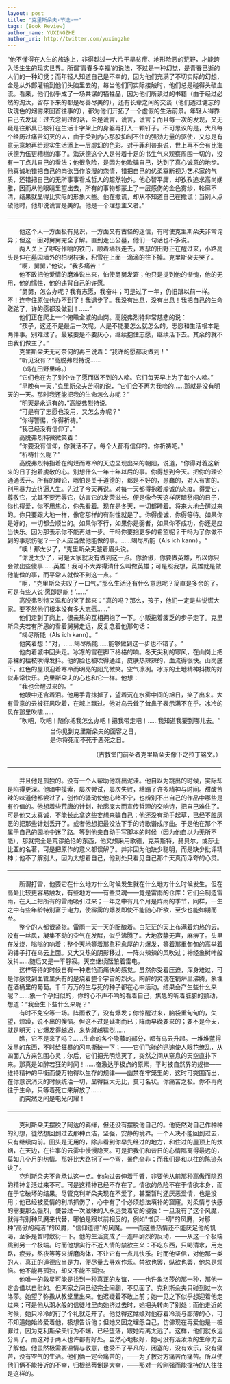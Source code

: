 ```yaml
---
layout: post
title: "克里斯朵夫·节选·一"
tags: [Book Review]
author_name: YUXINGZHE
author_uri: http://twitter.com/yuxingzhe
---
```


<span class="dropcap">“他</span>不懂得在人生的旅途上，非得越过一大片干旱贫瘠、地形险恶的荒野，才能跨入活生生的现实世界。所谓‘青春多幸福’的说法，不过是一种幻觉，是青春已逝的人们的一种幻觉；而年轻人知道自己是不幸的，因为他们充满了不切实际的幻想，全是从外部灌输到他们头脑里去的，每当他们同实际接触时，他们总是碰得头破血流。看来，他们似乎成了一场共谋的牺牲品，因为他们所读过的书籍（由于经过必然的淘汰，留存下来的都是尽善尽美的），还有长辈之间的交谈（他们透过健忘的玫瑰色的烟雾来回首往事的），都为他们开拓了一个虚假的生活前景。年轻人得靠自己去发现：过去念到过的话，全是谎言，谎言，谎言；而且每一次的发现，又无疑是往那具已被钉在生活十字架上的身躯再打入一颗钉子。不可思议的是，大凡每个经历过痛苦幻灭的人，由于受到内心那股抑制不住的强劲力量的驱使，又总是有意无意地再给现实生活添上一层虚幻的色彩。对于菲利普来说，世上再不会有比海沃德为伍更糟糕的事了。海沃德这个人是带着十足的书生气来观察周围一切的，没有一丁点儿自己的看法；他很危险，是因为他欺骗自己，达到了真心诚意的地步。他真诚地错把自己的肉欲当作浪漫的恋情，错把自己的优柔寡断视为艺术家的气质，还错把自己的无所事事看成哲人的超然物外。他心智平庸，却孜孜追求高尚娴雅，因而从他眼睛里望出去，所有的事物都蒙上了一层感伤的金色雾纱，轮廓不清，结果就显得比实际的形象大些。他在撒谎，却从不知道自己在撒谎；当别人点破他时，他却说谎言是美的。他是一个理想主义者。”

<hr style="width:500px;margin-top:20px;margin-bottom:20px;" />

<p style="margin-bottom:0;">&#8195;&#8195;他这个人一方面极有见识，一方面又有古怪的迷信，有时使克里斯朵夫非常诧异；但这一回对舅舅完全了解。直到走出公墓，他们一句话也不多说。</p>
<p style="margin-top:0;margin-bottom:0;">&#8195;&#8195;两人关上了咿呀作响的铁门，顺着墙根走去，寒瑟的田野正在醒过来，小路高头是伸在墓园墙外的柏树枝条，积雪在上面一滴滴的往下掉。克里斯朵夫哭了。</p>
<p style="margin-top:0;margin-bottom:0;">&#8195;&#8195;“啊，舅舅，”他说，“我多痛苦！”</p>
<p style="margin-top:0;margin-bottom:0;">&#8195;&#8195;他不敢把他爱情的磨难说出来，怕使舅舅发窘；他只是提到他的惭愧，他的无用，他的懦怯，他的违背自己的许愿。</p>
<p style="margin-top:0;margin-bottom:0;">&#8195;&#8195;“舅舅，怎么办呢？我有志愿，我奋斗；可是过了一年，仍旧跟以前一样。不！连守住原位也办不到了！我退步了。我没有出息，没有出息！我把自己的生命蹉跎了，许的愿都没做到！……”</p>
<p style="margin-top:0;margin-bottom:0;">&#8195;&#8195;他们正在爬上一个俯瞰全城的山岗。高脱弗烈特非常慈悲的说：</p>
<p style="margin-top:0;margin-bottom:0;">&#8195;&#8195;“孩子，这还不是最后一次呢。人是不能要怎么就怎么的。志愿和生活根本是两件事。别难过了。最紧要是不要灰心，继续抱住志愿，继续活下去。其余的就不由我们做主了。”</p>
<p style="margin-top:0;margin-bottom:0;">&#8195;&#8195;克里斯朵夫无可奈何的再三说着：“我许的愿都没做到！”</p>
<p style="margin-top:0;margin-bottom:0;">&#8195;&#8195;“听见没有？”高脱弗烈特说……</p>
<p style="margin-top:0;margin-bottom:0;">&#8195;&#8195;（鸡在田野里啼。）</p>
<p style="margin-top:0;margin-bottom:0;">&#8195;&#8195;“它们也在为了别个许了愿而做不到的人啼。它们每天早上为了每个人啼。”</p>
<p style="margin-top:0;margin-bottom:0;">&#8195;&#8195;“早晚有一天，”克里斯朵夫苦闷的说，“它们会不再为我啼的……那就是没有明天的一天。那时我还能把我的生命怎么办呢？”</p>
<p style="margin-top:0;margin-bottom:0;">&#8195;&#8195;“明天是永远有的，”高脱弗烈特说。</p>
<p style="margin-top:0;margin-bottom:0;">&#8195;&#8195;“可是有了志愿也没用，又怎么办呢？”</p>
<p style="margin-top:0;margin-bottom:0;">&#8195;&#8195;“你得警惕，你得祈祷。”</p>
<p style="margin-top:0;margin-bottom:0;">&#8195;&#8195;“我已经没有信仰了。”</p>
<p style="margin-top:0;margin-bottom:0;">&#8195;&#8195;高脱弗烈特微微笑着：</p>
<p style="margin-top:0;margin-bottom:0;">&#8195;&#8195;“你要没有信仰，你就活不了。每个人都有信仰的。你祈祷吧。”</p>
<p style="margin-top:0;margin-bottom:0;">&#8195;&#8195;“祈祷什么呢？”</p>
<p style="margin-top:0;margin-bottom:0;">&#8195;&#8195;高脱弗烈特指着在绚烂而寒冷的天边显现出来的朝阳，说道，“你得对着这新来的日子抱着虔敬的心。别想什么一年十年以后的事。你得想到今天。把你的理论通通丢开。所有的理论，哪怕是关于道德的，都是不好的，愚蠢的，对人有害的。别用暴力去挤逼人生。先过了今天再说。对每一天都得抱着虔诚的态度。得爱它，尊敬它，尤其不要污辱它，妨害它的发荣滋长。便是像今天这样灰暗愁闷的日子，你也得爱，你不用焦心，你先看着。现在是冬天，一切都睡着。将来大地会醒过来的。你只要跟大地一样，像它那样的有耐性就是了。你得虔诚，你得等待。如果你是好的，一切都会顺当的。如果你不行，如果你是弱者，如果你不成功，你还是应当快乐。因为那表示你不能再进一步。干吗你要抱更多的希望呢？干吗为了你做不到的事悲伤呢？一个人应当做他能做的事。……竭尽所能（Als ich kann）。“</p>
<p style="margin-top:0;margin-bottom:0;">&#8195;&#8195;”噢！那太少了，“克里斯朵夫皱着眉头说。</p>
<p style="margin-top:0;margin-bottom:0;">&#8195;&#8195;”你说太少了，可是大家就没有做到这一点。你骄傲，你要做英雄，所以你只会做出些傻事……英雄！我可不大弄得清什么叫做英雄；可是照我想，英雄就是做他能做的事，而平常人就做不到这一点。“</p>
<p style="margin-top:0;margin-bottom:0;">&#8195;&#8195;”啊，“克里斯朵夫叹了一口气，”那么生活还有什么意思呢？简直是多余的了。可是有些人说‘愿即是能！’……“</p>
<p style="margin-top:0;margin-bottom:0;">&#8195;&#8195;高脱弗烈特又温和的笑了起来：”真的吗？那么，孩子，他们一定是些说谎大家。要不然他们根本没有多大志愿……“</p>
<p style="margin-top:0;margin-bottom:0;">&#8195;&#8195;他们走到了岗上，很亲热的互相拥抱了一下。小贩拖着疲乏的步子走了。克里斯朵夫若有所思的看着舅舅走远，反复念着他那句话：</p>
<p style="margin-top:0;margin-bottom:0;">&#8195;&#8195;”竭尽所能（Als ich kann）。“</p>
<p style="margin-top:0;margin-bottom:0;">&#8195;&#8195;他笑着想：”对，……竭尽所能……能够做到这一步也不错了。“</p>
<p style="margin-top:0;margin-bottom:0;">&#8195;&#8195;他向着城中回头走。冰冻的雪在脚下格格的响。冬天尖利的寒风，在山岗上把赤裸的枯枝吹得发抖。他的脸也被吹得通红，皮肤热辣辣的，血流得很快。山岗底下，红色的屋顶迎着寒冷而明亮的阳光微笑。空气凛冽。冰冻的土地精神抖擞的好似非常快乐。克里斯朵夫的心也和它一样。他想：</p>
<p style="margin-top:0;margin-bottom:0;">&#8195;&#8195;”我也会醒过来的。“</p>
<p style="margin-top:0;margin-bottom:0;">&#8195;&#8195;他眼中还含着泪。他用手背抹掉了，望着沉在水雾中间的旭日，笑了出来。大有雪意的云被狂风吹着，在城上飘过。他对乌云耸了耸鼻子表示满不在乎。冰冷的风在那里吹啸……</p>
<p style="margin-top:0;margin-bottom:0;">&#8195;&#8195;”吹吧，吹吧！随你把我怎么办吧！把我带走吧！……我知道我要到哪儿去。“</p>
<p style="margin-left:100px;margin-top:5px;margin-bottom:0;">当你见到克里斯朵夫的面容之日，</p>
<p style="margin-left:100px;margin-top:0;margin-bottom:5px;">是你将死而不死于恶死之日。</p>
<p style="margin-left:200px;">（古教堂门前圣者克里斯朵夫像下之拉丁铭文。）</p>

<hr style="width:500px;margin-top:20px;margin-bottom:20px;" />

 &#8195;&#8195;并且他是孤独的。没有一个人帮助他跳出泥洼。他自以为跳出的时候，实际却是陷得更深。他暗中摸索，屡次尝试，屡次失败，糟蹋了许多精神与时间。甜酸苦辣的味道他都尝过了，创作的骚动使他心绪不宁，也辨别不出自己的作品中哪些是有价值的。他想着些荒唐的计划，轮廓庞大而宣传哲理的交响诗，把自己难住了。可是他又太真诚，不能长此拿这些妄想来骗自己；他还没有动手起草，已经不胜厌恶的把那些计划丢开了。或者他想把最没法下手的诗歌谱成序曲。于是他在那个不属于自己的园地中迷了路。等到他亲自动手写脚本的时候（因为他自以为无所不能），那就完全是荒谬绝伦的东西，他又想采用歌德，克莱斯特，赫贝尔，或莎士比亚的名著，可是把原作的意义都误解了。并非因为他缺少聪明，而是缺少批评精神；他不了解别人，因为太想着自己，他到处只看见自己那个天真而浮夸的心灵。

 <hr style="width:500px;margin-top:20px;margin-bottom:20px;" />

 <p style="margin-bottom:0;">&#8195;&#8195;所谓打雷，他要它在什么地方什么时候发生就在什么地方什么时候发生。但在高处比较更容易触发，有些地方——有些灵魂——竟是雷雨的仓库：它们会制造雷雨，在天上把所有的雷雨吸引过来；一年之中有几个月是阵雨的季节，同样，一生之中有些年龄特别富于电力，使霹雳的爆发即使不能随心所欲，至少也能如期而至。</p>
 <p style="margin-top:0;margin-bottom:0;">&#8195;&#8195;整个的人都很紧张。雷雨一天一天的酝酿着。白茫茫的天上布满着灼热的云。没有一丝风，凝集不动的空气在发酵，似乎沸腾了。大地寂静无声，麻痹了。头里在发烧，嗡嗡的响着；整个天地等着那愈积愈厚的力爆发，等着那重甸甸的高举着的锤子打在乌云上面。又大又热的阴影移过，一阵火辣辣的风吹过；神经象树叶般发抖……随后又是一平静寂。天空继续酝酿着雷电。</p>
 <p style="margin-top:0;margin-bottom:0;">&#8195;&#8195;这样等待的时候自有一种悲怆而痛快的感觉。虽然你受着压迫，浑身难过，可是你感觉到血管里头有的是烧着整个宇宙的烈火。陶醉的灵魂在锅炉里沸腾，象埋在酒桶里的葡萄。千千万万的生与死的种子都在心中活动。结果会产生些什么来呢？……象一个孕妇似的，你的心不声不响的看着自己，焦急的听着脏腑的颤动，想道：“我会生下些什么来呢？”</p>
 <p style="margin-top:0;margin-bottom:0;">&#8195;&#8195;有时不免空等一场。阵雨散了，没有爆发；你惊醒过来，脑袋重甸甸的，失望，烦躁，说不出的懊恼。但这不过是延期而已；阵雨早晚要来的；要不是今天，就是明天；它爆发得越迟，来势就越猛烈……</p>
 <p style="margin-top:0;margin-bottom:0;">&#8195;&#8195;瞧，它不是来了吗？……生命的各个隐蔽的部分，都有乌云升起。一堆堆蓝得发黑的东西，不时给狂暴的闪电撕破一下；——它们飞驰的迅速使人眼花缭乱，从四面八方来包围心灵；尔后，它们把光明熄灭了，突然之间从窒息的天空直扑下来。那真是如醉若狂的时间！……奋激达于极点的原素，平时被自然界的规律——维持精神的平衡而使万物得以生存的规律——幽禁在牢笼里的，这时可突围而出，在你意识消灭的时候统治一切，显得巨大无比，莫可名状。你痛苦之极。你不再向往于生命，只等着死亡来解放了……</p>
 <p style="margin-top:0;">&#8195;&#8195;而突然之间是电光闪耀！</p>

 <hr style="width:500px;margin-top:20px;margin-bottom:20px;" />
 
<p style="margin-bottom:0;">&#8195;&#8195;克利斯朵夫摆脱了阿达的羁绊，但还没有摆脱他自己的。他徒然对自己作种种的幻想，徒然想回到过去那种贞洁，坚强，安静的境界。一个人决不能回到过去，只有继续向前。回头是无用的，除非看到你早先经过的地方，和住过的屋顶上的炊烟，在天边，在往事的云雾中慢慢隐灭。可是把我们和昔日的心情隔离得最远的，莫如几个月的热情。那好比大路拐了一个弯，景色全非；而我们是和以往的陈迹永诀了。</p>
<p style="margin-top:0;margin-bottom:0;">&#8195;&#8195;克利斯朵夫不肯承认这一点。他向过去伸着手臂，非要他从前那种高傲而隐忍的精神复活过来不可。可是这精神已经不存在了。情欲的危险不在于情欲本身，而在于它破坏的结果。尽管克利斯朵夫现在不爱了，甚至暂时还厌恶爱情，也是没用；他已经被爱情的利爪抓伤了，心中有了个必须想法填补的窟窿。对柔情与快感的需要那么强烈，使尝过一次滋味的人永远受着它的侵蚀：一旦没有了这个风魔，就得有别种风魔来代替，哪怕是跟以前相反的，例如"憎厌一切"的风魔，对那种"高傲的纯洁"的风魔，“信仰道德"的风魔。——而这些热情还不能厌足他的饥渴，至多是暂时敷衍一下。他的生活变成了一连串剧烈的反动，——从这一个极端跳到另一个极端。时而他想实行不近人情的禁欲主义：不吃东西，只喝清水，用走路，疲劳，熬夜等等来折磨肉体，不让它有一点儿快乐。时而他坚信，对他那一类的人，真正的道德应当是力，便尽量去寻欢作乐。禁欲也罢，纵欲也罢，他总是烦恼。他不能再孤独，却又不能不孤独。</p>
<p style="margin-top:0;margin-bottom:0;">&#8195;&#8195;他唯一的救星可能是找到一种真正的友谊，——也许象洛莎的那一种，那他一定会借以自慰的。但两家之间已经完全闹翻，不见面了。克利斯朵夫只碰到过一次洛莎。她望了弥撒从教堂里出来。他迟疑着不敢上前；她一见之下似乎想迎着他走过来；可是他从潮水般的信徒堆里向她挤过去时，她把头转向了别处；而他走近的时候，她只冷冷的行了个礼就走开了。他觉得这姑娘对他存着冷淡与鄙薄的心，可不知道她始终爱着他，极想告诉他；但她又因之埋怨自己，仿佛现在再爱他是一桩罪过，因为克利斯朵夫行为不端，已经堕落，跟她距离太远了。这样，他们就永远分离了。而这对于两人也许都有好处。虽然心地极好，她可没有活泼泼的生命力去了解他。他虽然极需要温情与敬意，也受不了平凡的，闭塞的，没有欢乐，没有痛苦，没有空气的生活。他们俩一定会痛苦的，——为了教对方痛苦而痛苦。所以使他们俩不能接近的不幸，归根结蒂倒是大幸，——那对一般刚强而能撑持的人往往是这样的。</p>
